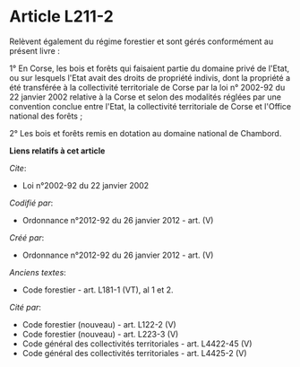 # Article L211-2

Relèvent également du régime forestier et sont gérés conformément au présent livre :

1° En Corse, les bois et forêts qui faisaient partie du domaine privé de l'Etat, ou sur lesquels l'Etat avait des droits de
propriété indivis, dont la propriété a été transférée à la collectivité territoriale de Corse par la loi n° 2002-92 du 22
janvier 2002 relative à la Corse et selon des modalités réglées par une convention conclue entre l'Etat, la collectivité
territoriale de Corse et l'Office national des forêts ;

2° Les bois et forêts remis en dotation au domaine national de Chambord.

**Liens relatifs à cet article**

_Cite_:

  - Loi n°2002-92 du 22 janvier 2002

_Codifié par_:

  - Ordonnance n°2012-92 du 26 janvier 2012 - art. (V)

_Créé par_:

  - Ordonnance n°2012-92 du 26 janvier 2012 - art. (V)

_Anciens textes_:

  - Code forestier - art. L181-1 (VT), al 1 et 2.

_Cité par_:

  - Code forestier (nouveau) - art. L122-2 (V)
  - Code forestier (nouveau) - art. L223-3 (V)
  - Code général des collectivités territoriales - art. L4422-45 (V)
  - Code général des collectivités territoriales - art. L4425-2 (V)
